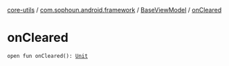 [core-utils](../../index.md) / [com.sophoun.android.framework](../index.md) / [BaseViewModel](index.md) / [onCleared](./on-cleared.md)

# onCleared

`open fun onCleared(): `[`Unit`](https://kotlinlang.org/api/latest/jvm/stdlib/kotlin/-unit/index.html)